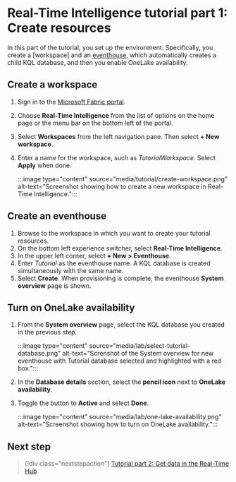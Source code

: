 # Real-Time Intelligence tutorial part 1: Create resources

In this part of the tutorial, you set up the environment. Specifically, you create a [workspace] and an [eventhouse](eventhouse.md), which automatically creates a child KQL database, and then you enable OneLake availability.

## Create a workspace
1. Sign in to the [Microsoft Fabric portal](https://fabric.microsoft.com).
2. Choose **Real-Time Intelligence** from the list of options on the home page or the menu bar on the bottom left of the portal.
3. Select **Workspaces** from the left navigation pane. Then select **+ New workspace**.
4. Enter a name for the workspace, such as *TutorialWorkspace*. Select **Apply** when done.

    :::image type="content" source="media/tutorial/create-workspace.png" alt-text="Screenshot showing how to create a new workspace in Real-Time Intelligence.":::

## Create an eventhouse

1. Browse to the workspace in which you want to create your tutorial resources.
2. On the bottom left experience switcher, select **Real-Time Intelligence**.
3. In the upper left corner, select **+ New > Eventhouse**.
4. Enter *Tutorial* as the eventhouse name. A KQL database is created simultaneously with the same name.
5. Select **Create**. When provisioning is complete, the eventhouse **System overview** page is shown.

## Turn on OneLake availability

1. From the **System overview** page, select the KQL database you created in the previous step.

    :::image type="content" source="media/lab/select-tutorial-database.png" alt-text="Screnshot of the System overview for new eventhouse with Tutorial database selected and highlighted with a red box.":::

2. In the **Database details** section, select the **pencil icon** next to **OneLake availability**.
3. Toggle the button to **Active** and select **Done**.

    :::image type="content" source="media/lab/one-lake-availability.png" alt-text="Screenshot showing how to turn on OneLake availability.":::


## Next step

> [!div class="nextstepaction"]
> [Tutorial part 2: Get data in the Real-Time Hub](tutorial-2-get-real-time-events.md)